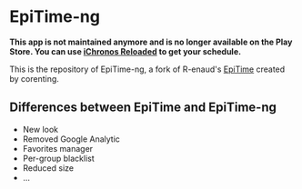 # EpiTime-ng

**This app is not maintained anymore and is no longer available on the Play Store. You can use [iChronos Reloaded](https://ichronos.net/) to get your schedule.**


This is the repository of EpiTime-ng, a fork of R-enaud's [EpiTime](https://github.com/R-enaud/EpiTime/tree/master) created by corenting.

## Differences between EpiTime and EpiTime-ng

 - New look
 - Removed Google Analytic 
 - Favorites manager
 - Per-group blacklist
 - Reduced size
 - ...
